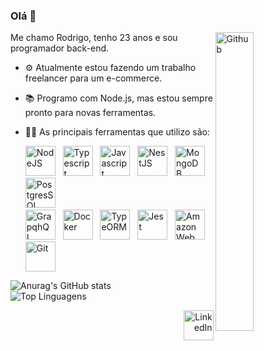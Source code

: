 ### Olá 👋

<img width="35%" align="right" alt="Github" src="https://cdn.dribbble.com/users/2459439/screenshots/5314041/gamerpeople1_3.gif" />

Me chamo Rodrigo, tenho 23 anos e sou programador back-end.

- ⚙  Atualmente estou fazendo um trabalho freelancer para um e-commerce.
- 📚 Programo com Node.js, mas estou sempre pronto para novas ferramentas.
- 👨‍💻 As principais ferramentas que utilizo são:  

  <a href="https://nodejs.org/en/"><img width="48px" height="48px" alt="NodeJS" src="https://cdn.icon-icons.com/icons2/2415/PNG/512/nodejs_original_wordmark_logo_icon_146412.png" /></a> &nbsp;
  <a href="https://www.typescriptlang.org//"><img width="48px" height="48px" alt="Typescript" src="https://cdn.icon-icons.com/icons2/2107/PNG/512/file_type_typescript_official_icon_130107.png" /></a> &nbsp;
  <a href="https://www.javascript.com/"><img width="48px" height="48px" alt="Javascript" src="https://cdn.icon-icons.com/icons2/2415/PNG/512/javascript_original_logo_icon_146455.png" /></a> &nbsp;
  <a href="https://nestjs.com/"><img width="48px" height="48px" alt="NestJS" src="https://cdn.icon-icons.com/icons2/2107/PNG/512/file_type_nestjs_icon_130355.png" /></a> &nbsp;
  <a href="https://www.mongodb.com/pt-br"><img width="48px" height="48px" alt="MongoDB" src="https://cdn.icon-icons.com/icons2/2415/PNG/512/mongodb_plain_wordmark_logo_icon_146423.png" /></a>
  <a href="https://www.postgresql.org/"><img width="48px" height="48px" alt="PostgresSQL" src="https://uxwing.com/wp-content/themes/uxwing/download/10-brands-and-social-media/postgresql.png" /></a> &nbsp; <br>
  <a href="https://graphql.org/"><img width="48px" height="48px" alt="GrapqhQL" src="https://cdn.icon-icons.com/icons2/2107/PNG/512/file_type_graphql_icon_130564.png" /></a> &nbsp;
  <a href="https://www.docker.com/"><img width="48px" height="48px" alt="Docker" src="https://cdn.icon-icons.com/icons2/2415/PNG/512/docker_original_wordmark_logo_icon_146557.png" /></a> &nbsp;
  <a href="https://typeorm.io/#/"><img width="48px" height="48px" alt="TypeORM" src="https://avatars.githubusercontent.com/u/20165699?s=200&v=4" /></a> &nbsp;
  <a href="https://jestjs.io/pt-BR/"><img width="48px" height="48px" alt="Jest" src="https://cdn.icon-icons.com/icons2/2107/PNG/512/file_type_jest_icon_130514.png" /></a> &nbsp;
  <a href="https://aws.amazon.com/pt/" ><img width="48px" height="48px" alt="Amazon Web Services" src="https://cdn.icon-icons.com/icons2/2389/PNG/512/amazon_aws_logo_icon_145507.png" /></a> &nbsp;
  <a href="https://git-scm.com/"><img width="48px" height="48px" alt="Git" src="https://cdn.icon-icons.com/icons2/2415/PNG/512/git_original_wordmark_logo_icon_146510.png" /></a> 









![Anurag's GitHub stats](https://github-readme-stats.vercel.app/api?username=rodrigocarmo&count_private=true&show_icons=true&theme=jolly&hide_border=true)  &nbsp;  &nbsp;  &nbsp;  &nbsp;  &nbsp; &nbsp; ![Top Linguagens](https://github-readme-stats.vercel.app/api/top-langs/?username=rodrigocarmo&layout=compact&&show_icons=true&theme=jolly&hide_border=true)




<div align="right" ><a href="https://www.linkedin.com/in/rodrigocarmo97/"><img width="48px" height="48px" alt="LinkedIn" src="https://cdn.icon-icons.com/icons2/1099/PNG/512/1485482199-linkedin_78667.png" /></a></div>




